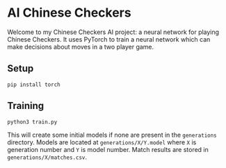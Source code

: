 # AI Chinese Checkers

Welcome to my Chinese Checkers AI project: a neural network for playing Chinese Checkers.
It uses PyTorch to train a neural network which can make decisions about moves in a two player game.

## Setup

```
pip install torch
```

## Training

```
python3 train.py
```

This will create some initial models if none are present in the `generations` directory.
Models are located at `generations/X/Y.model` where `X` is generation number and `Y` is model number.
Match results are stored in `generations/X/matches.csv`.
